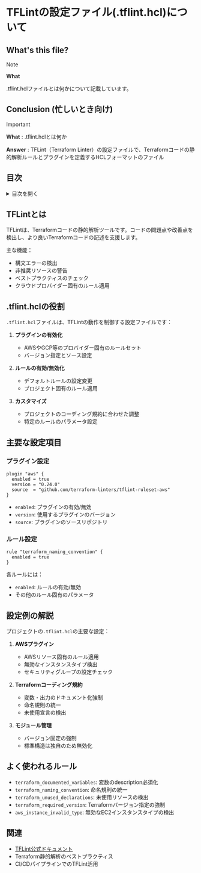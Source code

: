 # TFLintの設定ファイル(.tflint.hcl)について

## What's this file?
> [!NOTE]
> **What**
> 
> .tflint.hclファイルとは何かについて記載しています。

## Conclusion (忙しいとき向け)
> [!IMPORTANT]
> **What** : .tflint.hclとは何か
> 
> **Answer** : TFLint（Terraform Linter）の設定ファイルで、Terraformコードの静的解析ルールとプラグインを定義するHCLフォーマットのファイル

## 目次

<details>
<summary>目次を開く</summary>

- [TFLintとは](#tflintとは)
- [.tflint.hclの役割](#tflinthclの役割)
- [主要な設定項目](#主要な設定項目)
  - [プラグイン設定](#プラグイン設定)
  - [ルール設定](#ルール設定)
- [設定例の解説](#設定例の解説)
- [よく使われるルール](#よく使われるルール)

</details>

## TFLintとは

TFLintは、Terraformコードの静的解析ツールです。コードの問題点や改善点を検出し、より良いTerraformコードの記述を支援します。

主な機能：
- 構文エラーの検出
- 非推奨リソースの警告
- ベストプラクティスのチェック
- クラウドプロバイダー固有のルール適用

## .tflint.hclの役割

`.tflint.hcl`ファイルは、TFLintの動作を制御する設定ファイルです：

1. **プラグインの有効化**
   - AWSやGCP等のプロバイダー固有のルールセット
   - バージョン指定とソース設定

2. **ルールの有効/無効化**
   - デフォルトルールの設定変更
   - プロジェクト固有のルール適用

3. **カスタマイズ**
   - プロジェクトのコーディング規約に合わせた調整
   - 特定のルールのパラメータ設定

## 主要な設定項目

### プラグイン設定

```hcl
plugin "aws" {
  enabled = true
  version = "0.24.0"
  source  = "github.com/terraform-linters/tflint-ruleset-aws"
}
```

- `enabled`: プラグインの有効/無効
- `version`: 使用するプラグインのバージョン
- `source`: プラグインのソースリポジトリ

### ルール設定

```hcl
rule "terraform_naming_convention" {
  enabled = true
}
```

各ルールには：
- `enabled`: ルールの有効/無効
- その他のルール固有のパラメータ

## 設定例の解説

プロジェクトの`.tflint.hcl`の主要な設定：

1. **AWSプラグイン**
   - AWSリソース固有のルール適用
   - 無効なインスタンスタイプ検出
   - セキュリティグループの設定チェック

2. **Terraformコーディング規約**
   - 変数・出力のドキュメント化強制
   - 命名規則の統一
   - 未使用宣言の検出

3. **モジュール管理**
   - バージョン固定の強制
   - 標準構造は独自のため無効化

## よく使われるルール

- `terraform_documented_variables`: 変数のdescription必須化
- `terraform_naming_convention`: 命名規則の統一
- `terraform_unused_declarations`: 未使用リソースの検出
- `terraform_required_version`: Terraformバージョン指定の強制
- `aws_instance_invalid_type`: 無効なEC2インスタンスタイプの検出

## 関連

- [TFLint公式ドキュメント](https://github.com/terraform-linters/tflint)
- Terraform静的解析のベストプラクティス
- CI/CDパイプラインでのTFLint活用
